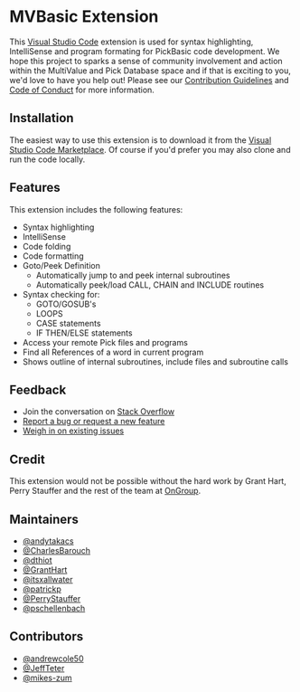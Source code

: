 # MVBasic Extension

This [Visual Studio Code][vs_code] extension is used for syntax highlighting, IntelliSense and program formating for PickBasic code development. We hope this project to sparks a sense of community involvement and action within the MultiValue and Pick Database space and if that is exciting to you, we'd love to have you help out! Please see our [Contribution Guidelines][contribution_guidelines] and [Code of Conduct][code_of_conduct] for more information.

## Installation

The easiest way to use this extension is to download it from the [Visual Studio Code Marketplace][vs_code_market]. Of course if you'd prefer you may also clone and run the code locally.

## Features

This extension includes the following features:

* Syntax highlighting
* IntelliSense
* Code folding
* Code formatting
* Goto/Peek Definition
  * Automatically jump to and peek internal subroutines
  * Automatically peek/load CALL, CHAIN and INCLUDE routines
* Syntax checking for:
  * GOTO/GOSUB's
  * LOOPS
  * CASE statements
  * IF THEN/ELSE statements
* Access your remote Pick files and programs
* Find all References of a word in current program
* Shows outline of internal subroutines, include files and subroutine calls

## Feedback

* Join the conversation on [Stack Overflow](https://stackoverflow.com/tags/mvextensions)
* [Report a bug or request a new feature](https://github.com/mvextensions/.github/blob/master/CONTRIBUTING.md)
* [Weigh in on existing issues](https://github.com/mvextensions/mvbasic/issues)

## Credit

This extension would not be possible without the hard work by Grant Hart, Perry Stauffer and the rest of the team at [OnGroup][on_group].

## Maintainers

* [@andytakacs][maint_andy_takacs]
* [@CharlesBarouch][maint_charles_barouch]
* [@dthiot][maint_dick_thiot]
* [@GrantHart][maint_grant_hart]
* [@itsxallwater][maint_mike_wright]
* [@patrickp][maint_patrick_payne]
* [@PerryStauffer][maint_perry_stauffer]
* [@pschellenbach][maint_pete_schellenbach]

## Contributors

* [@andrewcole50](https://github.com/andrewcole50)
* [@JeffTeter](https://github.com/JeffTeter)
* [@mikes-zum](https://github.com/mikes-zum)

[code_of_conduct]: https://github.com/mvextensions/.github/blob/master/CODE_OF_CONDUCT.md
[contribution_guidelines]: https://github.com/mvextensions/.github/blob/master/CONTRIBUTING.md
[maint_andy_takacs]: https://github.com/orgs/mvextensions/people/andytakacs
[maint_charles_barouch]: https://github.com/orgs/mvextensions/people/CharlesBarouch
[maint_dick_thiot]: https://github.com/orgs/mvextensions/people/dthiot
[maint_grant_hart]: https://github.com/orgs/mvextensions/people/GrantHart
[maint_mike_wright]: https://github.com/orgs/mvextensions/people/itsxallwater
[maint_patrick_payne]: https://github.com/orgs/mvextensions/people/patrickp
[maint_perry_stauffer]: https://github.com/orgs/mvextensions/people/PerryStauffer
[maint_pete_schellenbach]: https://github.com/orgs/mvextensions/people/pschellenbach
[on_group]: http://www.ongroup.com
[vs_code]: https://code.visualstudio.com/
[vs_code_market]: https://marketplace.visualstudio.com/vscode

